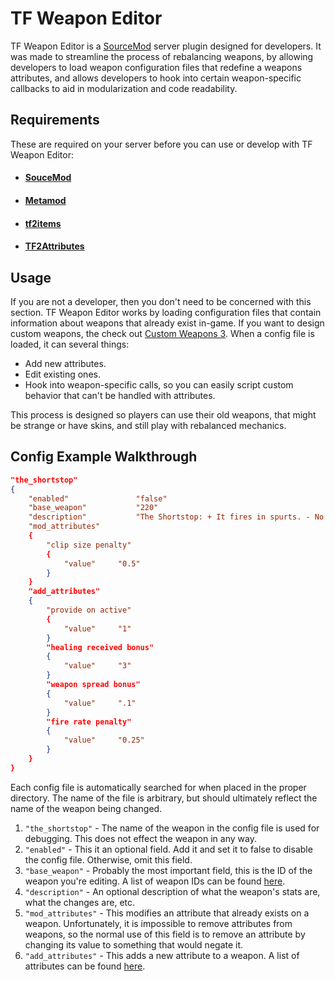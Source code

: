 # TF Weapon Editor

TF Weapon Editor is a [SourceMod](https://www.sourcemod.net/) server plugin designed for developers. It was made to streamline the process of rebalancing weapons, by allowing developers to load weapon configuration files that redefine a weapons attributes, and allows developers to hook into certain weapon-specific callbacks to aid in modularization and code readability.



## Requirements

These are required on your server before you can use or develop with TF Weapon Editor:

- #### [SouceMod](https://www.sourcemod.net/index.php)

- #### [Metamod](https://www.sourcemm.net/)

- #### [tf2items](https://builds.limetech.io/?p=tf2items)

- #### [TF2Attributes](https://forums.alliedmods.net/showthread.php?t=210221)



## Usage

If you are not a developer, then you don't need to be concerned with this section. TF Weapon Editor works by loading configuration files that contain information about weapons that already exist in-game. If you want to design custom weapons, the check out [Custom Weapons 3](https://forums.alliedmods.net/showthread.php?t=285258). When a config file is loaded, it can several things:

- Add new attributes.
- Edit existing ones.
- Hook into weapon-specific calls, so you can easily script custom behavior that can't be handled with attributes.

This process is designed so players can use their old weapons, that might be strange or have skins, and still play with rebalanced mechanics.

## Config Example Walkthrough

```json
"the_shortstop"
{
	"enabled"           	"false"
	"base_weapon"			"220" 
	"description"			"The Shortstop: + It fires in spurts. - No downsides."
    "mod_attributes"
	{
		"clip size penalty"
        {
			"value"		"0.5"
        }
	}
	"add_attributes"
	{
		"provide on active"
        {
			"value"		"1"
        }
        "healing received bonus"
		{
			"value"		"3"
		}
		"weapon spread bonus"
		{
			"value"		".1"
		}
		"fire rate penalty"
		{
			"value"		"0.25"
		}
	}
}

```

Each config file is automatically searched for when placed in the proper directory. The name of the file is arbitrary, but should ultimately reflect the name of the weapon being changed.

1. `"the_shortstop"` - The name of the weapon in the config file is used for debugging. This does not effect the weapon in any way.
2. `"enabled"` - This it an optional field. Add it and set it to false to disable the config file. Otherwise, omit this field.
3. `"base_weapon"` - Probably the most important field, this is the ID of the weapon you're editing. A list of weapon IDs can be found [here](https://wiki.alliedmods.net/Team_fortress_2_item_definition_indexes#PDA_.5BSlot_3.5D).
4. `"description"` - An optional description of what the weapon's stats are, what the changes are, etc.
5. `"mod_attributes"` - This modifies an attribute that already exists on a weapon. Unfortunately, it is impossible to remove attributes from weapons, so the normal use of this field is to remove an attribute by changing its value to something that would negate it.
6. `"add_attributes"` - This adds a new attribute to a weapon. A list of attributes can be found [here](https://wiki.teamfortress.com/wiki/List_of_item_attributes).



